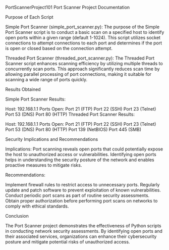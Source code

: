  PortScannerProject101
Port Scanner Project Documentation

Purpose of Each Script

Simple Port Scanner (simple_port_scanner.py):
The purpose of the Simple Port Scanner script is to conduct a basic scan on a specified host to identify open ports within a given range (default 1-1024). This script utilizes socket connections to attempt connections to each port and determines if the port is open or closed based on the connection attempt.

Threaded Port Scanner (threaded_port_scanner.py):
The Threaded Port Scanner script enhances scanning efficiency by utilizing multiple threads to concurrently scan ports. This approach significantly reduces scan time by allowing parallel processing of port connections, making it suitable for scanning a wide range of ports quickly.

 Results Obtained

Simple Port Scanner Results:

Host: 192.168.1.1
Ports Open:
Port 21 (FTP)
Port 22 (SSH)
Port 23 (Telnet)
Port 53 (DNS)
Port 80 (HTTP)
Threaded Port Scanner Results:

Host: 192.168.1.1
Ports Open:
Port 21 (FTP)
Port 22 (SSH)
Port 23 (Telnet)
Port 53 (DNS)
Port 80 (HTTP)
Port 139 (NetBIOS)
Port 445 (SMB)

Security Implications and Recommendations

Implications:
Port scanning reveals open ports that could potentially expose the host to unauthorized access or vulnerabilities. Identifying open ports helps in understanding the security posture of the network and enables proactive measures to mitigate risks.

Recommendations:

Implement firewall rules to restrict access to unnecessary ports.
Regularly update and patch software to prevent exploitation of known vulnerabilities.
Conduct periodic port scans as part of routine security assessments.
Obtain proper authorization before performing port scans on networks to comply with ethical standards.

Conclusion

The Port Scanner project demonstrates the effectiveness of Python scripts in conducting network security assessments. By identifying open ports and their associated services, organizations can enhance their cybersecurity posture and mitigate potential risks of unauthorized access.
